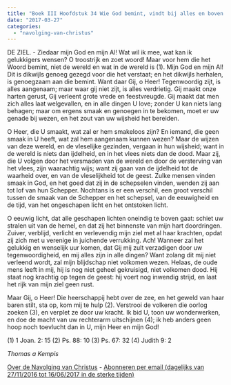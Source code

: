 ```yaml
---
title: "Boek III Hoofdstuk 34 Wie God bemint, vindt bij alles en boven alles in Hem zijn genoegen"
date: "2017-03-27"
categories: 
  - "navolging-van-christus"
---
```


DE ZIEL. - Ziedaar mijn God en mijn Al! Wat wil ik mee, wat kan ik gelukkigers wensen? O troostrijk en zoet woord! Maar voor hem die het Woord bemint, niet de wereld en wat in de wereld is (1). Mijn God en mijn Al! Dit is dikwijls genoeg gezegd voor die het verstaat; en het dikwijls herhalen, is genoegzaam aan die bemint. Want daar Gij, o Heer! Tegenwoordig zijt, is alles aangenaam; maar waar gij niet zijt, is alles verdrietig. Gij maakt onze harten gerust, Gij verleent grote vrede en feestvreugde. Gij maakt dat men zich alles laat welgevallen, en in alle dingen U love; zonder U kan niets lang behagen; maar om ergens smaak en genoegen in te bekomen, moet er uw genade bij wezen, en het zout van uw wijsheid het bereiden.

O Heer, die U smaakt, wat zal er hem smakeloos zijn? En iemand, die geen smaak in U heeft, wat zal hem aangenaam kunnen wezen? Maar de wijzen van deze wereld, en de vleselijke gezinden, vergaan in hun wijsheid; want in de wereld is niets dan ijdelheid, en in het vlees niets dan de dood. Maar zij, die U volgen door het versmaden van de wereld en door de versterving van het vlees, zijn waarachtig wijs; want zij gaan van de ijdelheid tot de waarheid over, en van de vleselijkheid tot de geest. Zulke mensen vinden smaak in God, en het goed dat zij in de schepselen vinden, wenden zij aan tot lof van hun Schepper. Nochtans is er een verschil, een groot verschil tussen de smaak van de Schepper en het schepsel, van de eeuwigheid en de tijd, van het ongeschapen licht en het ontstoken licht.

O eeuwig licht, dat alle geschapen lichten oneindig te boven gaat: schiet uw stralen uit van de hemel, en dat zij het binnenste van mijn hart doordringen. Zuiver, verblijd, verlicht en verlevendig mijn ziel met al haar krachten, opdat zij zich met u verenige in juichende verrukking. Ach! Wanneer zal het gelukkig en wenselijk uur komen, dat Gij mij zult verzadigen door uw tegenwoordigheid, en mij alles zijn in alle dingen? Want zolang dit mij niet verleend wordt, zal mijn blijdschap niet volkomen wezen. Helaas, de oude mens leeft in mij, hij is nog niet geheel gekruisigd, niet volkomen dood. Hij staat nog krachtig op tegen de geest: hij voert nog inwendig strijd, en laat het rijk van mijn ziel geen rust.

Maar Gij, o Heer! Die heerschappij hebt over de zee, en het geweld van haar baren stilt, sta op, kom mij te hulp (2). Verstrooi de volkeren die oorlog zoeken (3), en verplet ze door uw kracht. Ik bid U, toon uw wonderwerken, en doe de macht van uw rechterarm uitschijnen (4); ik heb anders geen hoop noch toevlucht dan in U, mijn Heer en mijn God!

(1) 1 Joan. 2: 15 (2) Ps. 88: 10 (3) Ps. 67: 32 (4) Judith 9: 2

_Thomas a Kempis_

[Over de Navolging van Christus](/blog/de-navolging-van-christus-in-de-sterke-tijden/) - [Abonneren per email (dagelijks van 27/11/2016 tot 16/06/2017 in de sterke tijden)](http://eepurl.com/cg9VGT)
